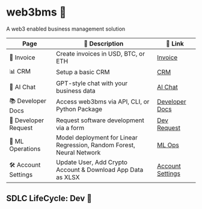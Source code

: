 
# web3bms 💾
A web3 enabled business management solution

| Page              | 📃 Description                                     | 🔗 Link                                                   |
|-------------------|-------------------------------------------------|--------------------------------------------------------|
| 📑 Invoice           | Create invoices in USD, BTC, or ETH            | <a href="https://web3bms.streamlit.app/?page=invoice" target="_self">Invoice</a>  |
| 📊 CRM               | Setup a basic CRM                               | <a href="https://web3bms.streamlit.app/?page=crm" target="_self">CRM</a>  |
| 💬 AI Chat           | GPT-style chat with your business data         | <a href="https://web3bms.streamlit.app/?page=ai_chat" target="_self">AI Chat</a>  |
| 📚 Developer Docs    | Access web3bms via API, CLI, or Python Package  | <a href="https://web3bms.streamlit.app/?page=developer_docs" target="_self">Developer Docs</a>  |
| 🚀 Developer Request       | Request software development via a form        | <a href="https://web3bms.streamlit.app/?page=developer_request" target="_self">Dev Request</a>  |
| 👾 ML Operations     | Model deployment for Linear Regression, Random Forest, Neural Network | <a href="https://web3bms.streamlit.app/?page=ml_ops" target="_self">ML Ops</a>  |
| 🛠️ Account Settings     | Update User, Add Crypto Account & Download App Data as XLSX | <a href="https://web3bms.streamlit.app/?page=account_settings" target="_self">Account Settings</a>  |

## SDLC LifeCycle: Dev 🚝 
